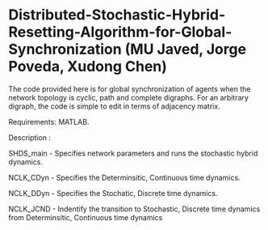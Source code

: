 # Distributed-Stochastic-Hybrid-Resetting-Algorithm-for-Global-Synchronization (MU Javed, Jorge Poveda, Xudong Chen)

The code provided here is for global synchronization of agents when the network topology is cyclic, path and complete digraphs. For an arbitrary digraph, the code is simple to edit in terms of adjacency matrix. 

Requirements: MATLAB.

Description : 

SHDS_main - Specifies network parameters and runs the stochastic hybrid dynamics.

NCLK_CDyn - Specifies the Determinsitic, Continuous time dynamics.

NCLK_DDyn - Specifies the Stochatic, Discrete time dynamics.

NCLK_JCND - Indentify the transition to Stochastic, Discrete time dynamics from  Determinsitic,               Continuous time dynamics


